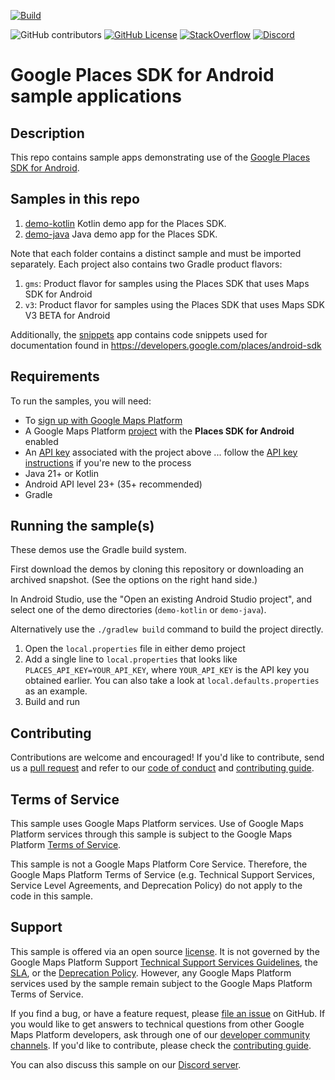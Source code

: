 [![Build](https://github.com/googlemaps-samples/android-places-demos/actions/workflows/build.yml/badge.svg)](https://github.com/googlemaps-samples/android-places-demos/actions/workflows/build.yml)

![GitHub contributors](https://img.shields.io/github/contributors/googlemaps-samples/android-places-demos?color=green)
[![GitHub License](https://img.shields.io/github/license/googlemaps-samples/android-places-demos?color=blue)][license]
[![StackOverflow](https://img.shields.io/stackexchange/stackoverflow/t/google-places-api?color=orange&label=google-places-api&logo=stackoverflow)](https://stackoverflow.com/questions/tagged/google-places-api)
[![Discord](https://img.shields.io/discord/676948200904589322?color=6A7EC2&logo=discord&logoColor=ffffff)][Discord server]

# Google Places SDK for Android sample applications

## Description

This repo contains sample apps demonstrating use of the [Google Places SDK for Android][places-sdk].

## Samples in this repo

1. [demo-kotlin](demo-kotlin) Kotlin demo app for the Places SDK.
1. [demo-java](demo-java) Java demo app for the Places SDK.

Note that each folder contains a distinct sample and must be imported separately. Each project also contains two Gradle product flavors:

1. `gms`: Product flavor for samples using the Places SDK that uses Maps SDK for Android
2. `v3`: Product flavor for samples using the Places SDK that uses Maps SDK V3 BETA for Android

Additionally, the [snippets](snippets) app contains code snippets used for documentation found in https://developers.google.com/places/android-sdk

## Requirements

To run the samples, you will need:

- To [sign up with Google Maps Platform]
- A Google Maps Platform [project] with the **Places SDK for Android** enabled
- An [API key] associated with the project above ... follow the [API key instructions] if you're new to the process
- Java 21+ or Kotlin
- Android API level 23+ (35+ recommended)
- Gradle

## Running the sample(s)

These demos use the Gradle build system.

First download the demos by cloning this repository or downloading an archived snapshot. (See the options on the right hand side.)

In Android Studio, use the "Open an existing Android Studio project", and select one of the demo directories (`demo-kotlin` or `demo-java`).

Alternatively use the `./gradlew build` command to build the project directly.

1. Open the `local.properties` file in either demo project
1. Add a single line to `local.properties` that looks like `PLACES_API_KEY=YOUR_API_KEY`, where `YOUR_API_KEY` is the API key you obtained earlier. You can also take a look at `local.defaults.properties` as an example.
1. Build and run

## Contributing

Contributions are welcome and encouraged! If you'd like to contribute, send us a [pull request] and refer to our [code of conduct] and [contributing guide].

## Terms of Service

This sample uses Google Maps Platform services. Use of Google Maps Platform services through this sample is subject to the Google Maps Platform [Terms of Service].

This sample is not a Google Maps Platform Core Service. Therefore, the Google Maps Platform Terms of Service (e.g. Technical Support Services, Service Level Agreements, and Deprecation Policy) do not apply to the code in this sample.

## Support

This sample is offered via an open source [license]. It is not governed by the Google Maps Platform Support [Technical Support Services Guidelines], the [SLA], or the [Deprecation Policy]. However, any Google Maps Platform services used by the sample remain subject to the Google Maps Platform Terms of Service.

If you find a bug, or have a feature request, please [file an issue] on GitHub. If you would like to get answers to technical questions from other Google Maps Platform developers, ask through one of our [developer community channels]. If you'd like to contribute, please check the [contributing guide].

You can also discuss this sample on our [Discord server].

[places-sdk]: https://developers.google.com/places/android-sdk
[API key]: https://developers.google.com/places/documentation/android-sdk/get-api-key
[API key instructions]: https://developers.google.com/places/documentation/android-sdk/config#step_3_add_your_api_key_to_the_project

[code of conduct]: ?tab=coc-ov-file#readme
[contributing guide]: CONTRIBUTING.md
[Deprecation Policy]: https://cloud.google.com/maps-platform/terms
[developer community channels]: https://developers.google.com/maps/developer-community
[Discord server]: https://discord.gg/hYsWbmk
[file an issue]: https://github.com/googlemaps/android-places-demos/issues/new/choose
[license]: LICENSE
[pull request]: https://github.com/googlemaps/android-places-demos/compare
[project]: https://developers.google.com/maps/documentation/android-sdk/cloud-setup#enabling-apis
[Sign up with Google Maps Platform]: https://console.cloud.google.com/google/maps-apis/start
[SLA]: https://cloud.google.com/maps-platform/terms/sla
[Technical Support Services Guidelines]: https://cloud.google.com/maps-platform/terms/tssg
[Terms of Service]: https://cloud.google.com/maps-platform/terms

